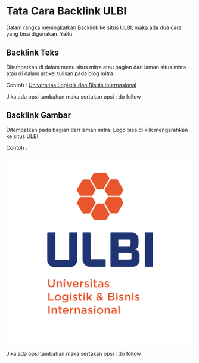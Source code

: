# Tata Cara Backlink ULBI

Dalam rangka meningkatkan Backlink ke situs ULBI, maka ada dua cara yang bisa digunakan. Yaitu 

## Backlink Teks

Ditempatkan di dalam menu situs mitra atau bagian dari laman situs mitra atau di dalam artikel tulisan pada blog mitra.

Contoh : [Universitas Logistik dan Bisnis Internasional](https://www.ulbi.ac.id/)

Jika ada opsi tambahan maka sertakan opsi : do follow

## Backlink Gambar

Ditempatkan pada bagian dari laman mitra. Logo bisa di klik mengarahkan ke situs ULBI

Contoh : 

[![A mushroom-head robot](../logo/logo%20PP%20ULBI.png 'Codey the Codecademy mascot')](https://www.ulbi.ac.id/)


Jika ada opsi tambahan maka sertakan opsi : do follow